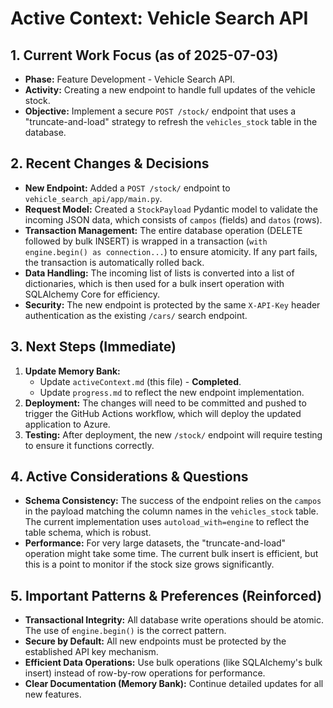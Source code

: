 # Active Context: Vehicle Search API

## 1. Current Work Focus (as of 2025-07-03)

-   **Phase:** Feature Development - Vehicle Search API.
-   **Activity:** Creating a new endpoint to handle full updates of the vehicle stock.
-   **Objective:** Implement a secure `POST /stock/` endpoint that uses a "truncate-and-load" strategy to refresh the `vehicles_stock` table in the database.

## 2. Recent Changes & Decisions

-   **New Endpoint:** Added a `POST /stock/` endpoint to `vehicle_search_api/app/main.py`.
-   **Request Model:** Created a `StockPayload` Pydantic model to validate the incoming JSON data, which consists of `campos` (fields) and `datos` (rows).
-   **Transaction Management:** The entire database operation (DELETE followed by bulk INSERT) is wrapped in a transaction (`with engine.begin() as connection...`) to ensure atomicity. If any part fails, the transaction is automatically rolled back.
-   **Data Handling:** The incoming list of lists is converted into a list of dictionaries, which is then used for a bulk insert operation with SQLAlchemy Core for efficiency.
-   **Security:** The new endpoint is protected by the same `X-API-Key` header authentication as the existing `/cars/` search endpoint.

## 3. Next Steps (Immediate)

1.  **Update Memory Bank:**
    -   Update `activeContext.md` (this file) - **Completed**.
    -   Update `progress.md` to reflect the new endpoint implementation.
2.  **Deployment:** The changes will need to be committed and pushed to trigger the GitHub Actions workflow, which will deploy the updated application to Azure.
3.  **Testing:** After deployment, the new `/stock/` endpoint will require testing to ensure it functions correctly.

## 4. Active Considerations & Questions

-   **Schema Consistency:** The success of the endpoint relies on the `campos` in the payload matching the column names in the `vehicles_stock` table. The current implementation uses `autoload_with=engine` to reflect the table schema, which is robust.
-   **Performance:** For very large datasets, the "truncate-and-load" operation might take some time. The current bulk insert is efficient, but this is a point to monitor if the stock size grows significantly.

## 5. Important Patterns & Preferences (Reinforced)

-   **Transactional Integrity:** All database write operations should be atomic. The use of `engine.begin()` is the correct pattern.
-   **Secure by Default:** All new endpoints must be protected by the established API key mechanism.
-   **Efficient Data Operations:** Use bulk operations (like SQLAlchemy's bulk insert) instead of row-by-row operations for performance.
-   **Clear Documentation (Memory Bank):** Continue detailed updates for all new features.
